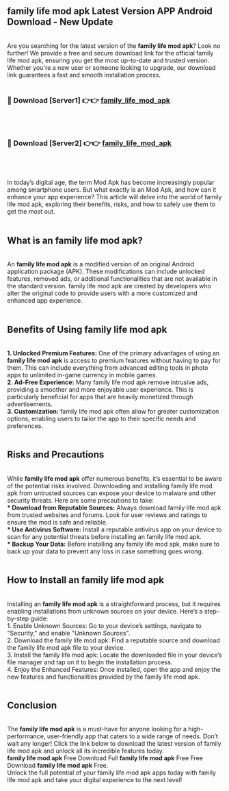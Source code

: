## family life mod apk Latest Version APP Android Download - New Update
<br>
Are you searching for the latest version of the <strong>family life mod apk</strong>? Look no further! We provide a free and secure download link for the official family life mod apk, ensuring you get the most up-to-date and trusted version. Whether you're a new user or someone looking to upgrade, our download link guarantees a fast and smooth installation process.
<br>
<br>
<h3>🔴 Download [Server1] 👉👉 <a href="https://modyolo.store/family+life+mod+apk">family_life_mod_apk</a></h3><br>
<br>
<h3>🔴 Download [Server2] 👉👉 <a href="https://modyolo.store/family+life+mod+apk">family_life_mod_apk</a></h3><br>
<br>
<br>
In today’s digital age, the term Mod Apk has become increasingly popular among smartphone users. But what exactly is an Mod Apk, and how can it enhance your app experience? This article will delve into the world of family life mod apk, exploring their benefits, risks, and how to safely use them to get the most out.
<br>
<br>
<h2>What is an family life mod apk?</h2>
<br>
An <strong>family life mod apk</strong> is a modified version of an original Android application package (APK). These modifications can include unlocked features, removed ads, or additional functionalities that are not available in the standard version. family life mod apk are created by developers who alter the original code to provide users with a more customized and enhanced app experience.
<br>
<br>
<h2>Benefits of Using family life mod apk</h2>
<br>
<strong> 1. Unlocked Premium Features:</strong> One of the primary advantages of using an <strong>family life mod apk</strong> is access to premium features without having to pay for them. This can include everything from advanced editing tools in photo apps to unlimited in-game currency in mobile games.
<br>
<strong> 2. Ad-Free Experience:</strong> Many family life mod apk remove intrusive ads, providing a smoother and more enjoyable user experience. This is particularly beneficial for apps that are heavily monetized through advertisements.
<br>
<strong> 3. Customization:</strong> family life mod apk often allow for greater customization options, enabling users to tailor the app to their specific needs and preferences.
<br>
<br>
<h2>Risks and Precautions</h2>
<br>
While <strong>family life mod apk</strong> offer numerous benefits, it’s essential to be aware of the potential risks involved. Downloading and installing family life mod apk from untrusted sources can expose your device to malware and other security threats. Here are some precautions to take:
<br>
<strong> * Download from Reputable Sources:</strong> Always download family life mod apk from trusted websites and forums. Look for user reviews and ratings to ensure the mod is safe and reliable.
<br>
<strong> * Use Antivirus Software:</strong> Install a reputable antivirus app on your device to scan for any potential threats before installing an family life mod apk.
<br>
<strong> * Backup Your Data:</strong> Before installing any family life mod apk, make sure to back up your data to prevent any loss in case something goes wrong.
<br>
<br>
<h2>How to Install an family life mod apk</h2>
<br>
Installing an <strong>family life mod apk</strong> is a straightforward process, but it requires enabling installations from unknown sources on your device. Here’s a step-by-step guide:
<br>
 1. Enable Unknown Sources: Go to your device’s settings, navigate to "Security," and enable "Unknown Sources".
<br>
 2. Download the family life mod apk: Find a reputable source and download the family life mod apk file to your device.
<br>
 3. Install the family life mod apk: Locate the downloaded file in your device’s file manager and tap on it to begin the installation process.
<br>
 4. Enjoy the Enhanced Features: Once installed, open the app and enjoy the new features and functionalities provided by the family life mod apk.
<br>
<br>
<h2><strong>Conclusion</strong></h2>
<br>
The <strong>family life mod apk</strong> is a must-have for anyone looking for a high-performance, user-friendly app that caters to a wide range of needs. Don’t wait any longer! Click the link below to download the latest version of family life mod apk and unlock all its incredible features today.
<br>
<strong>family life mod apk</strong> Free Download Full <strong>family life mod apk</strong> Free Free Download <strong>family life mod apk</strong> Free.
<br>
Unlock the full potential of your family life mod apk apps today with family life mod apk and take your digital experience to the next level!